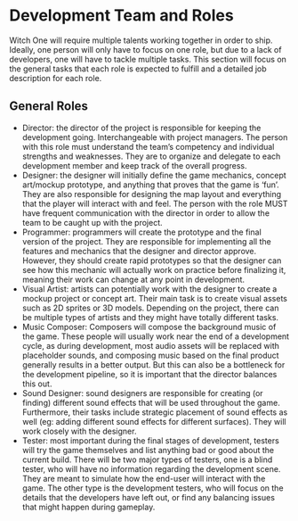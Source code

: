 # Development Team and Roles

Witch One will require multiple talents working together in order to ship. Ideally, one person will only have to focus on one role, but due to a lack of developers, one will have to tackle multiple tasks. This section will focus on the general tasks that each role is expected to fulfill and a detailed job description for each role.

## General Roles

* Director: the director of the project is responsible for keeping the development going. Interchangeable with project managers. The person with this role must understand the team’s competency and individual strengths and weaknesses. They are to organize and delegate to each development member and keep track of the overall progress.
* Designer: the designer will initially define the game mechanics, concept art/mockup prototype, and anything that proves that the game is ‘fun’. They are also responsible for designing the map layout and everything that the player will interact with and feel. The person with the role MUST have frequent communication with the director in order to allow the team to be caught up with the project.
* Programmer: programmers will create the prototype and the final version of the project. They are responsible for implementing all the features and mechanics that the designer and director approve. However, they should create rapid prototypes so that the designer can see how this mechanic will actually work on practice before finalizing it, meaning their work can change at any point in development.
* Visual Artist: artists can potentially work with the designer to create a mockup project or concept art. Their main task is to create visual assets such as 2D sprites or 3D models. Depending on the project, there can be multiple types of artists and they might have totally different tasks.
* Music Composer: Composers will compose the background music of the game. These people will usually work near the end of a development cycle, as during development, most audio assets will be replaced with placeholder sounds, and composing music based on the final product generally results in a better output. But this can also be a bottleneck for the development pipeline, so it is important that the director balances this out.
* Sound Designer: sound designers are responsible for creating (or finding) different sound effects that will be used throughout the game. Furthermore, their tasks include strategic placement of sound effects as well (eg: adding different sound effects for different surfaces). They will work closely with the designer.
* Tester: most important during the final stages of development, testers will try the game themselves and list anything bad or good about the current build. There will be two major types of testers, one is a blind tester, who will have no information regarding the development scene. They are meant to simulate how the end-user will interact with the game. The other type is the development testers, who will focus on the details that the developers have left out, or find any balancing issues that might happen during gameplay.
